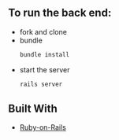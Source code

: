 ## To run the back end:
* fork and clone 
* bundle
  ```sh
  bundle install
* start the server
  ```sh
  rails server


## Built With

* [Ruby-on-Rails](https://rubyonrails.org/)
